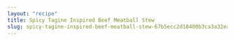 ```yaml
---
layout: "recipe"
title: Spicy Tagine Inspired Beef Meatball Stew
slug: spicy-tagine-inspired-beef-meatball-stew-67b5ecc2d18400b3ca3a32ea
---
```

